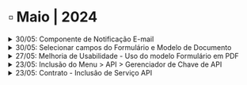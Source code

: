 # ▫️ Maio | 2024

<details>

<summary>30/05: Componente de Notificação E-mail</summary>

**Workflow > Desenho do Fluxo - Componente de e-mail**&#x20;

O desenho de fluxo foi alterado para permitir "N" entradas para configuração do componente de e-mail, ou seja, é possível ter várias tarefas terminando neste componente, responsável por enviar notificações do andamento das atividades do fluxo.&#x20;

Conforme a imagem abaixo, o componente de e-mail recebe 3 avanços de tarefas, sendo permitido "N" entradas e apenas 1 saída para o componente.&#x20;

![](<../.gitbook/assets/image (2) (1) (1) (1) (1).png>)

</details>

<details>

<summary>30/05: Selecionar campos do Formulário e Modelo de Documento</summary>

1\.    **Workflow > Desenho do Fluxo > Formulário**

A tela de configuração do **formulário** na tarefa, foi alterada para permitir marcar/desmarcar todos os _checkbox’s_  de uma vez.

O comportamento da tela permitia marcar apenas um campo por vez, com esta alteração, em uma tarefa que o usuário precise preencher todos os campos do formulário, será possível marcá-los com apenas um clique.

![](<../.gitbook/assets/image (47).png>)

2\.    **Workflow > Desenho do Fluxo > Modelo de Documento**

A tela de configuração do **modelo de documento** na tarefa, foi alterada para permitir marcar/desmarcar todos os _checkbox’s_  de uma vez.

O comportamento da tela permitia marcar apenas um campo por vez, com esta alteração, em uma tarefa que o usuário precise preencher todos os campos do modelo de documento, será possível marcá-los com apenas um clique.

![](<../.gitbook/assets/image (48).png>)

</details>

<details>

<summary>27/05: Melhoria de Usabilidade - Uso do modelo Formulário em PDF</summary>

O [modelo de documento](https://arquivar.gitbook.io/manual-arqged-or-colaboradores-e-franqueados/workflow/atividades/aba-minhas-atividades#id-7.-modelo-de-documento) foi alterado para dar destaque os campos de preenchimento obrigatórios e não obrigatórios.

</details>

<details>

<summary>23/05: Inclusão do Menu > API > Gerenciador de Chave de API</summary>

Foi criado em [**Administração um novo Menu chamado API**](https://arquivar.gitbook.io/manual-arqged-or-colaboradores-e-franqueados/administracao/api). Seu objetivo é disponibilizar ao cliente a(s) chave(s) de acesso que será(ão) utilizada(s) para gerenciamento e controle das requisições via API.

</details>

<details>

<summary>23/05: Contrato - Inclusão de Serviço API</summary>

Foi criado um novo tipo de serviço chamado **ArqAPI.**

Este serviço terá a classificação Software e servirá para [**cobrança das requisições excedentes na utilização da API**](https://arquivar.gitbook.io/manual-arqged-or-colaboradores-e-franqueados/cliente/contratos/aba-servico/exemplos-de-calculo#arqapi) do ArqGED.

![](<../.gitbook/assets/image (42).png>)

</details>
